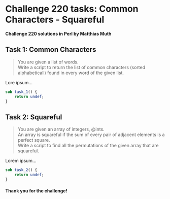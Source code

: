 # Challenge 220 tasks: Common Characters - Squareful
**Challenge 220 solutions in Perl by Matthias Muth**

## Task 1: Common Characters

> You are given a list of words.<br/>
> Write a script to return the list of common characters (sorted alphabeticall) found in every word of the given list.<br/>

Lore ipsum...

```perl
sub task_1() {
    return undef;
}
```

## Task 2: Squareful

> You are given an array of integers, @ints.<br/>
> An array is squareful if the sum of every pair of adjacent elements is a perfect square.<br/>
> Write a script to find all the permutations of the given array that are squareful.<br/>

Lorem ipsum...

```perl
sub task_2() {
    return undef;
}
```

#### **Thank you for the challenge!**

